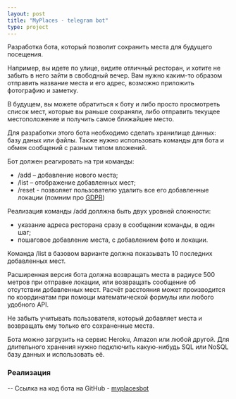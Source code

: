```yaml
---
layout: post
title: "MyPlaces - telegram bot"
type: project
---
```


Разработка бота, который позволит сохранить места для будущего посещения.

Например, вы идете по улице, видите отличный ресторан, и хотите не забыть в него зайти в свободный вечер. 
Вам нужно каким-то образом отправить название места и его адрес, возможно приложить фотографию и заметку.  

В будущем, вы можете обратиться к боту и либо просто просмотреть список мест, которые вы раньше сохраняли, 
либо отправить текущее местоположение и получить самое ближайшее место.  

Для разработки этого бота необходимо сделать хранилище данных: базу даных или файлы. Также нужно 
использовать команды для бота и обмен сообщений с разным типом вложений.  

Бот должен реагировать на три команды:  
* /add – добавление нового места;
* /list – отображение добавленных мест;
* /reset - позволяет пользователю удалить все его добавленные локации (помним про [GDPR](https://en.wikipedia.org/wiki/General_Data_Protection_Regulation))  

Реализация команды /add доллжна быть двух уровней сложности:  
* указание адреса ресторана сразу в сообщении команды, в один шаг;
* пошаговое добавление места, с добавлением фото и локации.  

Команда /list в базовом варианте должна показывать 10 последних добавленных мест.  

Расширенная версия бота должна возвращать места в радиусе 500 метров при отправке локации, или возвращать сообщение об отсутствии добавленных мест.
Расчёт расстояния может производится по координатам при помощи математической формулы или любого удобного API.  

Не забыть учитывать пользователя, который добавляет места и возвращать ему только его сохраненные места.  

Бота можно загрузить на сервис Heroku, Amazon или любой другой. Для длительного хранения нужно подключить какую-нибудь SQL или NoSQL базу данных и использовать её.  

### Реализация

--
Ссылка на код бота на GitHub - [myplacesbot](https://github.com/Erniess/myplacesbot.git)
